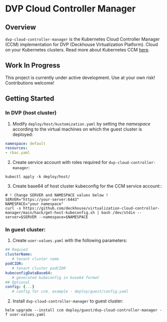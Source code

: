 # DVP Cloud Controller Manager

## Overview
`dvp-cloud-controller-manager` is the Kubernetes Cloud Controller Manager (CCM) implementation for DVP (Deckhouse Virtualization Platform).
Cloud on your Kubernetes clusters.
Read more about Kubernetes CCM [here](https://kubernetes.io/docs/tasks/administer-cluster/running-cloud-controller/).

## Work In Progress
This project is currently under active development. Use at your own risk!
Contributions welcome!

## Getting Started

### In DVP (host cluster)
1. Modify `deploy/host/kustomization.yaml` by setting the _namespace_ according to the virtual machines
   on which the guest cluster is deployed:
```deploy/host/kustomization.yaml
namespace: default
resources:
- rbac.yaml
```

2. Create service account with roles required for `dvp-cloud-controller-manager`:
```shell
kubectl apply -k deploy/host/
```
3. Create base64 of host cluster kubeconfig for the CCM service account::
```shell
# ! Change SERVER and NAMESPACE values below ! 
SERVER="https://your-server:6443"
NAMESPACE="your namespace"
curl -s https://github.com/deckhouse/virtualization-cloud-controller-manager/main/hack/get-host-kubeconfig.sh | bash /dev/stdin --server=$SERVER --namespace=$NAMESPACE
```
### In guest cluster:

1. Create `user-values.yaml` with the following parameters:
```user-values.yaml
## Requied
clusterName: 
   # tenant cluster name
podCIDR:
   # tenant cluster podCIDR
kubeconfigDataBase64: 
   # generated kubeconfig in base64 format
## Optional
config: {...}
   # config for ccm. example - deploy/guest/config.yaml
```

2. Install `dvp-cloud-controller-manager` to guest cluster:
```shell
helm upgrade --install ccm deploy/guest/dvp-cloud-controller-manager -f user-values.yaml
```
